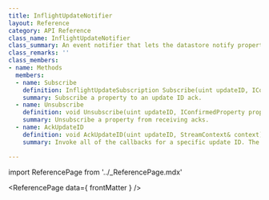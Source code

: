 ```yaml
---
title: InflightUpdateNotifier
layout: Reference
category: API Reference
class_name: InflightUpdateNotifier
class_summary: An event notifier that lets the datastore notify properties when a reliable update is acked by the server.
class_remarks: ''
class_members:
- name: Methods
  members:
  - name: Subscribe
    definition: InflightUpdateSubscription Subscribe(uint updateID, IConfirmedProperty property)
    summary: Subscribe a property to an update ID ack.
  - name: Unsubscribe
    definition: void Unsubscribe(uint updateID, IConfirmedProperty property)
    summary: Unsubscribe a property from receiving acks.
  - name: AckUpdateID
    definition: void AckUpdateID(uint updateID, StreamContext& context)
    summary: Invoke all of the callbacks for a specific update ID. The callbacks will be removed after they invoked.

---
```

import ReferencePage from '../_ReferencePage.mdx'

<ReferencePage data={ frontMatter } />
